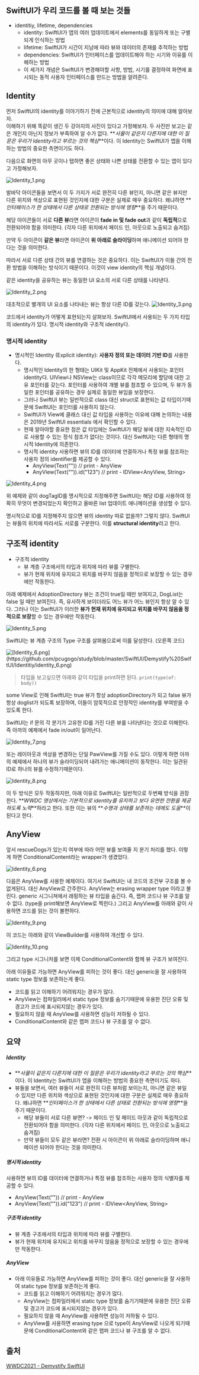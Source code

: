 ## SwiftUI가 우리 코드를 볼 때 보는 것들

- identitiy, lifetime, dependencies
    - identity: SwiftUI가 앱의 여러 업데이트에서 elements를 동일하게 또는 구별되게 인식하는 방법
    - lifetime: SwiftUI가 시간이 지남에 따라 뷰와 데이터의 존재를 추적하는 방법
    - dependencies: SwiftUI가 인터페이스를 업데이트해야 하는 시기와 이유를 이해하는 방법
    - 이 세가지 개념은 SwiftUI가 변경해야할 사항, 방법, 시기를 결정하여 화면에 표시되는 동적 사용자 인터페이스를 만드는 방법을 알려준다.
## Identity

먼저 SwiftUI의 identity를 이야기하기 전에 근본적으로 identity의 의미에 대해 알아보자.  
이해하기 위해 똑같이 생긴 두 강아지의 사진이 있다고 가정해보자. 두 사진만 보고는 같은 개인지 아닌지 정보가 부족하여 알 수가 없다. **_사물이 같은지 다른지에 대한 이 질문은 우리가 Identity라고 부르는 것의 핵심_**이다. 이 Identity는 SwiftUI가 앱을 이해하는 방법의 중요한 측면이기도 하다.

다음으로 화면의 아무 곳이나 탭하면 좋은 상태와 나쁜 상태를 전환할 수 있는 앱이 있다고 가정해보자.

![Identity_1.png](https://github.com/pcugogo/study/blob/master/SwiftUI/Demystify%20SwiftUI/Identitiy/Identity_1.png)

발바닥 아이콘들을 보면서 이 두 가지가 서로 완전히 다른 뷰인지, 아니면 같은 뷰지만 다른 위치와 색상으로 표현된 것인지에 대한 구분은 실제로 매우 중요하다. 왜냐하면 **_인터페이스가 한 상태에서 다른 상태로 전환되는 방식에 영향_**을 주기 때문이다.

해당 아이콘들이 서로 **다른 뷰**라면 아이콘이 **fade in 및 fade out**과 같이 **독립적**으로 전환되어야 함을 의미한다. (각자 다른 위치에서 페이드 인, 아웃으로 노출되고 숨겨짐)

만약 두 아이콘이 **같은 뷰**라면 아이콘이 **위 아래로 슬라이딩**하며 애니메이션 되어야 한다는 것을 의미한다.

따라서 서로 다른 상태 간의 뷰를 연결하는 것은 중요하다. 이는 SwiftUI가 이들 간의 전환 방법을 이해하는 방식이기 때문이다. 이것이 view identity의 핵심 개념이다.

같은 identity을 공유하는 뷰는 동일한 UI 요소의 서로 다른 상태를 나타낸다.

![Identity_2.png](https://github.com/pcugogo/study/blob/master/SwiftUI/Demystify%20SwiftUI/Identitiy/Identity_2.png)

대조적으로 별개의 UI 요소를 나타내는 뷰는 항상 다른 ID를 갖는다.
![Identity_3.png](https://github.com/pcugogo/study/blob/master/SwiftUI/Demystify%20SwiftUI/Identitiy/Identity_3.png)

코드에서 identity가 어떻게 표현되는지 살펴보자. SwiftUI에서 사용되는 두 가지 타입의 identity가 있다. 명시적 identity와 구조적 identity다.

### 명시적 identity

- 명시적인 Identity (Explicit identity): **사용자 정의 또는 데이터 기반 ID**를 사용한다.
    - 명시적인 Identity의 한 형태는 UIKit 및 AppKit 전체에서 사용되는 포인터 identity다. UIView나 NSView는 class이므로 각각 메모리에 할당에 대한 고유 포인터를 갖는다. 포인터를 사용하여 개별 뷰를 참조할 수 있으며, 두 뷰가 동일한 포인터를 공유하는 경우 실제로 동일한 뷰임을 보장한다.
    - 그러나 SwiftUI 뷰는 일반적으로 class 대신 struct로 표현되는 값 타입이기때문에 SwiftUI는 포인터를 사용하지 않는다.
    - SwiftUI가 View에 클래스 대신 값 타입을 사용하는 이유에 대해 논의하는 내용은 2019년 SwiftUI essentials 에서 확인할 수 있다.
    - 현재 알아야할 중요한 점은 값 타입에는 SwiftUI가 해당 뷰에 대한 지속적인 ID로 사용할 수 있는 정식 참조가 없다는 것이다. 대신 SwiftUI는 다른 형태의 명시적 Identity에 의존한다.
    - 명시적 identity 사용하면 뷰의 ID를 데이터에 연결하거나 특정 뷰를 참조하는 사용자 정의 identifier를 제공할 수 있다.
        - AnyView(Text("")) // print - AnyView
        - AnyView(Text("")).id("123") // print - IDView<AnyView, String>

![Identity_4.png](https://github.com/pcugogo/study/blob/master/SwiftUI/Demystify%20SwiftUI/Identitiy/Identity_4.png)

위 예제와 같이 dogTagID를 명시적으로 지정해주면 SwiftUI는 해당 ID를 사용하여 정확히 무엇이 변경되었는지 확인하고 올바른 list 업데이트 애니메이션을 생성할 수 있다.

명시적으로 ID를 지정해주지 않으면 뷰의 identity 따로 없을까? 그렇지 않다. SwiftUI는 뷰들의 위치에 따라서도 서로를 구분한다. 이를 **structural identity**라고 한다.
## 구조적 identity

- 구조적 identity
    - 뷰 계층 구조에서의 타입과 위치에 따라 뷰를 구별한다.
    - 뷰가 현재 위치에 유지되고 위치를 바꾸지 않음을 정적으로 보장할 수 있는 경우에만 작동한다.

아래 예제에서 AdoptionDirectory 뷰는 조건이 true일 때만 보여지고, DogList는 false 일 때만 보여진다. 즉, 유사하게 보이더라도 어느 뷰가 어느 뷰인지 항상 알 수 있다. 그러나 이는 SwiftUI가 이러한 **뷰가 현재 위치에 유지되고 위치를 바꾸지 않음을 정적으로 보장**할 수 있는 경우에만 작동한다.

![[Identity_5.png](https://github.com/pcugogo/study/blob/master/SwiftUI/Demystify%20SwiftUI/Identitiy/Identity_5.png)](https://github.com/pcugogo/study/blob/master/SwiftUI/Demystify%20SwiftUI/Identitiy/identity_5.png)

SwiftUI는 뷰 계층 구조의 Type 구조를 살펴봄으로써 이를 달성한다. (오른쪽 코드)

![[[Identity_6.png](https://github.com/pcugogo/study/blob/master/SwiftUI/Demystify%20SwiftUI/Identitiy/Identity_6.png)](https://github.com/pcugogo/study/blob/master/SwiftUI/Demystify%20SwiftUI/Identitiy/identity_6.png)](https://github.com/pcugogo/study/blob/master/SwiftUI/Demystify%20SwiftUI/Identitiy/identity_6.png)

> 타입을 보고싶으면 아래와 같이 타입을 print하면 된다. 
   `print(type(of: body))`

some View로 인해 SwiftUI는 true 뷰가 항상 adoptionDirectory가 되고 false 뷰가 항상 doglist가 되도록 보장하여, 이들이 암묵적으로 안정적인 identity를 부여받을 수 있도록 한다.

SwiftUI는 if 문의 각 분기가 고유한 ID를 가진 다른 뷰를 나타낸다는 것으로 이해한다. 즉 아까의 예제에서 fade in/out이 일어난다.

![[Identity_7.png](https://github.com/pcugogo/study/blob/master/SwiftUI/Demystify%20SwiftUI/Identitiy/Identity_7.png)](https://github.com/pcugogo/study/blob/master/SwiftUI/Demystify%20SwiftUI/Identitiy/identity_7.png)

또는 레이아웃과 색상을 변경하는 단일 PawView를 가질 수도 있다. 이렇게 하면 아까의 예제에서 하나의 뷰가 슬라이딩되어 내려가는 애니메이션이 동작한다. 이는 일관된 ID로 하나의 뷰를 수정하기때문이다.

![[Identity_8.png](https://github.com/pcugogo/study/blob/master/SwiftUI/Demystify%20SwiftUI/Identitiy/Identity_8.png)](https://github.com/pcugogo/study/blob/master/SwiftUI/Demystify%20SwiftUI/Identitiy/identity_8.png)

이 두 방식은 모두 작동하지만, 아래 이유로 SwiftUI는 일반적으로 두번째 방식을 권장한다. **_WWDC 영상에서는 기본적으로 identity를 유지하고 보다 유연한 전환을 제공하도록 노력_**하라고 한다. 또한 이는 뷰의 **_수명과 상태를 보존하는 데에도 도움_**이 된다고 한다.

## AnyView

앞서 rescueDogs가 있는지 여부에 따라 어떤 뷰를 보여줄 지 분기 처리를 했다. 이렇게 하면 ConditionalContent라는 wrapper가 생겼었다.

![[Identity_6.png](https://github.com/pcugogo/study/blob/master/SwiftUI/Demystify%20SwiftUI/Identitiy/Identity_6.png)](https://github.com/pcugogo/study/blob/master/SwiftUI/Demystify%20SwiftUI/Identitiy/identity_6.png)

다음은 AnyView를 사용한 예제이다. 여기서 SwiftUI는 내 코드의 조건부 구조를 볼 수 없게된다. 대신 AnyView로 간주한다. AnyView는 erasing wrapper type 이라고 불린다. generic 시그니쳐에서 래핑하는 뷰 타입을 숨긴다. 즉, 랩퍼 코드나 뷰 구조를 알 수 없다. (type을 print해보면 AnyView로 찍힌다.) 그리고 AnyView를 아래와 같이 사용하면 코드를 읽는 것이 불편하다.

![[Identity_9.png](https://github.com/pcugogo/study/blob/master/SwiftUI/Demystify%20SwiftUI/Identitiy/Identity_9.png)](https://github.com/pcugogo/study/blob/master/SwiftUI/Demystify%20SwiftUI/Identitiy/identity_9.png)

이 코드는 아래와 같이 ViewBuilder를 사용하여 개선할 수 있다.

![[Identity_10.png](https://github.com/pcugogo/study/blob/master/SwiftUI/Demystify%20SwiftUI/Identitiy/Identity_10.png)](https://github.com/pcugogo/study/blob/master/SwiftUI/Demystify%20SwiftUI/Identitiy/identity_10.png)

그리고 type 시그니처를 보면 이제 ConditionalContent와 함께 뷰 구조가 보여진다.

아래 이유들로 가능하면 AnyView를 피하는 것이 좋다. 대신 generic을 잘 사용하여 static type 정보를 보존하는게 좋다.

- 코드를 읽고 이해하기 어려워지는 경우가 많다.
- AnyView는 컴파일러에서 static type 정보를 숨기기때문에 유용한 진단 오류 및 경고가 코드에 표시되지않는 경우가 있다.
- 필요하지 않을 때 AnyView를 사용하면 성능이 저하될 수 있다.
- ConditionalContent와 같은 랩퍼 코드나 뷰 구조를 알 수 없다.

## 요약

##### Identity

- **_사물이 같은지 다른지에 대한 이 질문은 우리가 identity라고 부르는 것의 핵심_**이다. 이 Identity는 SwiftUI가 앱을 이해하는 방법의 중요한 측면이기도 하다.
- 뷰들을 보면서, 여러 뷰들이 서로 완전히 다른 뷰처럼 보이는지, 아니면 같은 뷰일 수 있지만 다른 위치와 색상으로 표현된 것인지에 대한 구분은 실제로 매우 중요하다. 왜냐하면 **_인터페이스가 한 상태에서 다른 상태로 전환되는 방식에 영향_**을 주기 때문이다.  
    - 해당 뷰들이 서로 다른 뷰면? -> 페이드 인 및 페이드 아웃과 같이 독립적으로 전환되어야 함을 의미한다. (각자 다른 위치에서 페이드 인, 아웃으로 노출되고 숨겨짐)  
    - 만약 뷰들이 모두 같은 뷰라면? 전환 시 아이콘이 위 아래로 슬라이딩하며 애니메이션 되어야 한다는 것을 의미한다.

##### 명시적 identity

사용하면 뷰의 ID를 데이터에 연결하거나 특정 뷰를 참조하는 사용자 정의 식별자를 제공할 수 있다.  
- AnyView(Text("")) // print - AnyView  
- AnyView(Text("")).id("123") // print - IDView<AnyView, String>

##### 구조적 identity

- 뷰 계층 구조에서의 타입과 위치에 따라 뷰를 구별한다.
- 뷰가 현재 위치에 유지되고 위치를 바꾸지 않음을 정적으로 보장할 수 있는 경우에만 작동한다.

##### AnyView

- 아래 이유들로 가능하면 AnyView를 피하는 것이 좋다. 대신 generic을 잘 사용하여 static type 정보를 보존하는게 좋다.  
    - 코드를 읽고 이해하기 어려워지는 경우가 많다.  
    - AnyView는 컴파일러에서 static type 정보를 숨기기때문에 유용한 진단 오류 및 경고가 코드에 표시되지않는 경우가 있다.  
    - 필요하지 않을 때 AnyView를 사용하면 성능이 저하될 수 있다.  
    - AnyView를 사용하면 erasing type 으로 type이 AnyView로 나오게 되기때문에 ConditionalContent와 같은 랩퍼 코드나 뷰 구조를 알 수 없다.
## 출처

[WWDC2021 - Demystify SwiftUI](https://developer.apple.com/videos/play/wwdc2021/10022)
